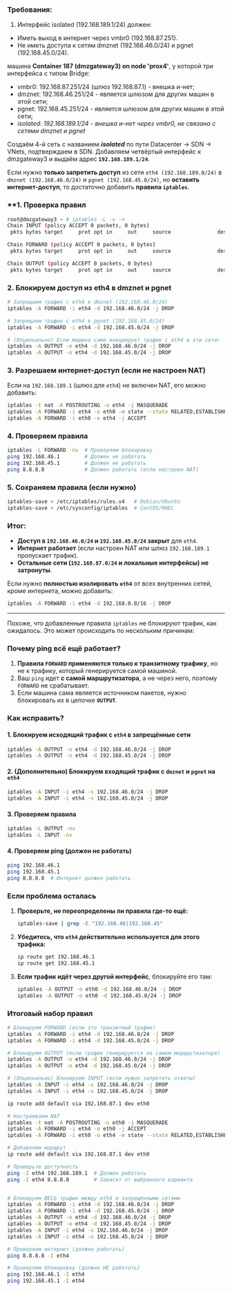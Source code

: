 ### Требования:
1. Интерфейс isolated (192.168.189.1/24) должен:
- Иметь выход в интернет через vmbr0 (192.168.87.251).
- Не иметь доступа к сетям dmznet (192.168.46.0/24) и pgnet (192.168.45.0/24).


машина **Container 187 (dmzgateway3) on node 'prox4'**, у которой три интерфейса с типом Bridge:
- vmbr0: 192.168.87.251/24 (шлюз 192.168.87.1) - внешка и-нет;
- dmznet: 192.168.46.251/24 - является шлюзом для других машин в этой сети;
- pgnet: 192.168.45.251/24 - является шлюзом для других машин в этой сети;
- *isolated: 192.168.189.1/24 - внешка и-нет через vmbr0, не связана с сетями dmznet и pgnet*

Создаём 4-й сеть с названием ***isolated*** по пути Datacenter -> SDN -> VNets, подтверждаем в SDN. Добавляем четвёртый интерфейс к dmzgateway3 и выдаём адрес **`192.168.189.1/24`**.

Если нужно **только запретить доступ** из сети `eth4 (192.168.189.0/24)` в `dmznet (192.168.46.0/24)` и `pgnet (192.168.45.0/24)`, но **оставить интернет-доступ**, то достаточно добавить **правила `iptables`**.  

### **1. Проверка правил
```bash
root@dmzgateway3 ~ # iptables -L -v -n
Chain INPUT (policy ACCEPT 0 packets, 0 bytes)
 pkts bytes target     prot opt in     out     source               destination         

Chain FORWARD (policy ACCEPT 0 packets, 0 bytes)
 pkts bytes target     prot opt in     out     source               destination         

Chain OUTPUT (policy ACCEPT 0 packets, 0 bytes)
 pkts bytes target     prot opt in     out     source               destination
```

### **2. Блокируем доступ из eth4 в dmznet и pgnet**
```bash
# Запрещаем трафик с eth4 в dmznet (192.168.46.0/24)
iptables -A FORWARD -i eth4 -d 192.168.46.0/24 -j DROP

# Запрещаем трафик с eth4 в pgnet (192.168.45.0/24)
iptables -A FORWARD -i eth4 -d 192.168.45.0/24 -j DROP

# (Опционально) Если машина сама инициирует трафик с eth4 в эти сети:
iptables -A OUTPUT -o eth4 -d 192.168.46.0/24 -j DROP
iptables -A OUTPUT -o eth4 -d 192.168.45.0/24 -j DROP
```

### **3. Разрешаем интернет-доступ (если не настроен NAT)**
Если на `192.168.189.1` (шлюз для `eth4`) не включен NAT, его можно добавить:
```bash
iptables -t nat -A POSTROUTING -o eth4 -j MASQUERADE
iptables -A FORWARD -i eth4 -o eth0 -m state --state RELATED,ESTABLISHED -j ACCEPT
iptables -A FORWARD -i eth0 -o eth4 -j ACCEPT
```

### **4. Проверяем правила**
```bash
iptables -L FORWARD -nv  # Проверяем блокировку
ping 192.168.46.1        # Должен не работать
ping 192.168.45.1        # Должен не работать
ping 8.8.8.8             # Должен работать (если настроен NAT)
```

### **5. Сохраняем правила (если нужно)**
```bash
iptables-save > /etc/iptables/rules.v4   # Debian/Ubuntu
iptables-save > /etc/sysconfig/iptables  # CentOS/RHEL
```

### **Итог:**
- **Доступ в `192.168.46.0/24` и `192.168.45.0/24` закрыт** для `eth4`.
- **Интернет работает** (если настроен NAT или шлюз `192.168.189.1` пропускает трафик).
- **Остальные сети (`192.168.87.0/24` и локальные интерфейсы) не затронуты**.  

Если нужно **полностью изолировать `eth4`** от всех внутренних сетей, кроме интернета, можно добавить:
```bash
iptables -A FORWARD -i eth4 -d 192.168.0.0/16 -j DROP
```
--------------------------

Похоже, что добавленные правила `iptables` не блокируют трафик, как ожидалось. Это может происходить по нескольким причинам:

### **Почему ping всё ещё работает?**
1. **Правила `FORWARD` применяются только к транзитному трафику**, но не к трафику, который генерируется самой машиной.
2. Ваш `ping` идет **с самой маршрутизатора**, а не через него, поэтому `FORWARD` не срабатывает.
3. Если машина сама является источником пакетов, нужно блокировать их в цепочке **`OUTPUT`**.



### **Как исправить?**
#### **1. Блокируем исходящий трафик с `eth4` в запрещённые сети**
```bash
iptables -A OUTPUT -o eth4 -d 192.168.46.0/24 -j DROP
iptables -A OUTPUT -o eth4 -d 192.168.45.0/24 -j DROP
```

#### **2. (Дополнительно) Блокируем входящий трафик с `dmznet` и `pgnet` на `eth4`**
```bash
iptables -A INPUT -i eth4 -s 192.168.46.0/24 -j DROP
iptables -A INPUT -i eth4 -s 192.168.45.0/24 -j DROP
```

#### **3. Проверяем правила**
```bash
iptables -L OUTPUT -nv
iptables -L INPUT -nv
```

#### **4. Проверяем ping (должен не работать)**
```bash
ping 192.168.46.1
ping 192.168.45.1
ping 8.8.8.8  # Интернет должен работать
```



### **Если проблема осталась**
1. **Проверьте, не переопределены ли правила где-то ещё:**
   ```bash
   iptables-save | grep -E "192.168.46|192.168.45"
   ```
2. **Убедитесь, что `eth4` действительно используется для этого трафика:**
   ```bash
   ip route get 192.168.46.1
   ip route get 192.168.45.1
   ```
3. **Если трафик идёт через другой интерфейс**, блокируйте его там:
   ```bash
   iptables -A OUTPUT -o eth0 -d 192.168.46.0/24 -j DROP
   iptables -A OUTPUT -o eth0 -d 192.168.45.0/24 -j DROP
   ```



### **Итоговый набор правил**
```bash
# Блокируем FORWARD (если это транзитный трафик)
iptables -A FORWARD -i eth4 -d 192.168.46.0/24 -j DROP
iptables -A FORWARD -i eth4 -d 192.168.45.0/24 -j DROP

# Блокируем OUTPUT (если трафик генерируется на самом маршрутизаторе)
iptables -A OUTPUT -o eth4 -d 192.168.46.0/24 -j DROP
iptables -A OUTPUT -o eth4 -d 192.168.45.0/24 -j DROP

# (Опционально) Блокируем INPUT (если нужно запретить ответы)
iptables -A INPUT -i eth4 -s 192.168.46.0/24 -j DROP
iptables -A INPUT -i eth4 -s 192.168.45.0/24 -j DROP
```
```bash
ip route add default via 192.168.87.1 dev eth0

# Настраиваем NAT
iptables -t nat -A POSTROUTING -o eth0 -j MASQUERADE
iptables -A FORWARD -i eth4 -o eth0 -j ACCEPT
iptables -A FORWARD -i eth0 -o eth4 -m state --state RELATED,ESTABLISHED -j ACCEPT

# Добавляем маршрут
ip route add default via 192.168.87.1 dev eth0

# Проверьте доступность
ping -I eth4 192.168.189.1  # Должен работать
ping -I eth4 8.8.8.8        # Зависит от выбранного варианта


# Блокируем ВЕСЬ трафик между eth4 и запрещёнными сетями
iptables -A FORWARD -i eth4 -d 192.168.46.0/24 -j DROP
iptables -A FORWARD -i eth4 -d 192.168.45.0/24 -j DROP
iptables -A OUTPUT -o eth4 -d 192.168.46.0/24 -j DROP
iptables -A OUTPUT -o eth4 -d 192.168.45.0/24 -j DROP
iptables -A INPUT -i eth4 -s 192.168.46.0/24 -j DROP
iptables -A INPUT -i eth4 -s 192.168.45.0/24 -j DROP
```
```bash
# Проверяем интернет (должно работать)
ping 8.8.8.8 -I eth4

# Проверяем блокировку (должно НЕ работать)
ping 192.168.46.1 -I eth4
ping 192.168.45.1 -I eth4
```




